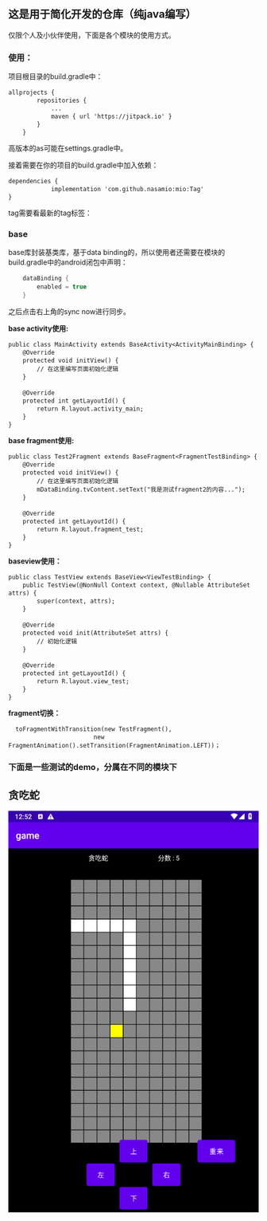 ## 这是用于简化开发的仓库（纯java编写）

仅限个人及小伙伴使用，下面是各个模块的使用方式。

### 使用：

项目根目录的build.gradle中：

```
allprojects {
		repositories {
			...
			maven { url 'https://jitpack.io' }
		}
	}
```

高版本的as可能在settings.gradle中。

接着需要在你的项目的build.gradle中加入依赖：

```
dependencies {
            implementation 'com.github.nasamio:mio:Tag'
}
```

tag需要看最新的tag标签：

### base

base库封装基类库，基于data binding的，所以使用者还需要在模块的build.gradle中的android闭包中声明：

```groovy
    dataBinding {
        enabled = true
    }
```

之后点击右上角的sync now进行同步。

**base activity使用:**

```
public class MainActivity extends BaseActivity<ActivityMainBinding> {
    @Override
    protected void initView() {
        // 在这里编写页面初始化逻辑
    }

    @Override
    protected int getLayoutId() {
        return R.layout.activity_main;
    }
}
```

**base fragment使用:**

```
public class Test2Fragment extends BaseFragment<FragmentTestBinding> {
    @Override
    protected void initView() {
        // 在这里编写页面初始化逻辑
        mDataBinding.tvContent.setText("我是测试fragment2的内容...");
    }

    @Override
    protected int getLayoutId() {
        return R.layout.fragment_test;
    }
}

```

**baseview使用：**

```
public class TestView extends BaseView<ViewTestBinding> {
    public TestView(@NonNull Context context, @Nullable AttributeSet attrs) {
        super(context, attrs);
    }

    @Override
    protected void init(AttributeSet attrs) {
        // 初始化逻辑
    }

    @Override
    protected int getLayoutId() {
        return R.layout.view_test;
    }
}
```

**fragment切换：**

```
  toFragmentWithTransition(new TestFragment(),
                        new FragmentAnimation().setTransition(FragmentAnimation.LEFT))；
```
### 下面是一些测试的demo，分属在不同的模块下

## 贪吃蛇
![screenshot](https://github.com/nasamio/mio/blob/master/img_tcs.jpg?raw=true)